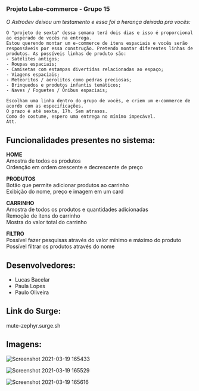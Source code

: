 ### Projeto Labe-commerce - Grupo 15

<i>O Astrodev deixou um testamento e essa foi a herança deixada pra vocês:</i>

```Caros alunos,
O "projeto de sexta" dessa semana terá dois dias e isso é proporcional ao esperado de vocês na entrega. 
Estou querendo montar um e-commerce de itens espaciais e vocês serão responsáveis por essa construção. Pretendo montar diferentes linhas de produtos. As possíveis linhas de produto são:
- Satélites antigos;
- Roupas espaciais;
- Camisetas com estampas divertidas relacionadas ao espaço;
- Viagens espaciais;
- Meteoritos / aerolitos como pedras preciosas;
- Brinquedos e produtos infantis temáticos;
- Naves / Foguetes / Ônibus espaciais;

Escolham uma linha dentro do grupo de vocês, e criem um e-commerce de acordo com as especificações.
O prazo é até sexta, 17h. Sem atrasos.
Como de costume, espero uma entrega no mínimo impecável.
Att.
```
**<h2>Funcionalidades presentes no sistema:</h2>** 
**HOME**<br>
Amostra de todos os produtos<br>
Ordenção em ordem crescente e decrescente de preço

**PRODUTOS**<br>
Botão que permite adicionar produtos ao carrinho<br>
Exibição do nome, preço e imagem em um card

**CARRINHO**<br>
Amostra de todos os produtos e quantidades adicionadas<br>
Remoção de itens do carrinho<br>
Mostra do valor total do carrinho

**FILTRO**<br>
Possível fazer pesquisas através do valor mínimo e máximo do produto<br>
Possível filtrar os produtos através do nome


## Desenvolvedores:
- Lucas Bacelar
- Paula Lopes
- Paulo Oliveira

## Link do Surge:
mute-zephyr.surge.sh


## Imagens:

![Screenshot 2021-03-19 165433](https://user-images.githubusercontent.com/57108685/111835775-23ccca00-88d4-11eb-9820-f08088534297.png)

![Screenshot 2021-03-19 165529](https://user-images.githubusercontent.com/57108685/111835776-24fdf700-88d4-11eb-8d52-c7829359a795.png)

![Screenshot 2021-03-19 165616](https://user-images.githubusercontent.com/57108685/111835777-25968d80-88d4-11eb-86d1-b0dc67fda853.png)


